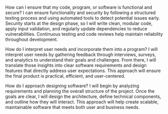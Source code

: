 How can I ensure that my code, program, or software is functional and secure?
I can ensure functionality and security by following a structured testing process and using automated tools to detect potential issues early. Security starts at the design phase, so I will write clean, modular code, apply input validation, and regularly update dependencies to reduce vulnerabilities. Continuous testing and code reviews help maintain reliability throughout development.

How do I interpret user needs and incorporate them into a program?
I will interpret user needs by gathering feedback through interviews, surveys, and analytics to understand their goals and challenges. From there, I will translate those insights into clear software requirements and design features that directly address user expectations. This approach will ensure the final product is practical, efficient, and user-centered.

How do I approach designing software?
I will begin by analyzing requirements and planning the overall structure of the project. Once the goals are clear, I will design the architecture, define technical components, and outline how they will interact. This approach will help create scalable, maintainable software that meets both user and business needs.
